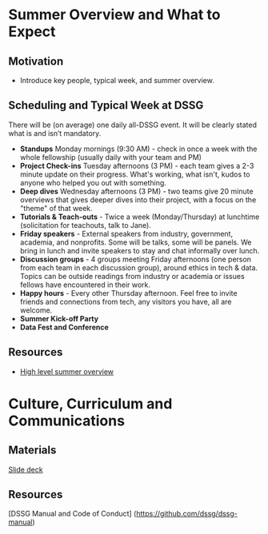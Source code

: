 # Summer Overview and What to Expect

## Motivation
* Introduce key people, typical week, and summer overview.
 
## Scheduling and Typical Week at DSSG 
There will be (on average) one daily all-DSSG event. It will be clearly stated what is and isn’t mandatory.
- **Standups** Monday mornings (9:30 AM) - check in once a week with the whole fellowship (usually daily with your team and PM)
- **Project Check-ins** Tuesday afternoons (3 PM) - each team gives a 2-3 minute update on their progress. What's working, what isn't, kudos to anyone who helped you out with something.
- **Deep dives** Wednesday afternoons (3 PM) - two teams give 20 minute overviews that gives deeper dives into their project, with a focus on the "theme" of that week. 
- **Tutorials & Teach-outs** - Twice a week (Monday/Thursday) at lunchtime (solicitation for teachouts, talk to Jane).
- **Friday speakers** - External speakers from industry, government, academia, and nonprofits. Some will be talks, some will be panels. We bring in lunch and invite speakers to stay and chat informally over lunch. 
- **Discussion groups** - 4 groups meeting Friday afternoons (one person from each team in each discussion group), around ethics in tech & data. Topics can be outside readings from industry or academia or issues fellows have encountered in their work. 
- **Happy hours** - Every other Thursday afternoon. Feel free to invite friends and connections from tech, any visitors you have, all are welcome. 
- **Summer Kick-off Party**  
- **Data Fest and Conference** 

## Resources
* [High level summer overview](high-level-summer-plan.pdf) 

# Culture, Curriculum and Communications 

## Materials
[Slide deck](https://docs.google.com/presentation/d/1oE9oq9SuQ7hVRfLfo5pL_umLuWhIZzswF8fvaYnRTZY/edit?usp=sharing)

## Resources
[DSSG Manual and Code of Conduct] (https://github.com/dssg/dssg-manual)


